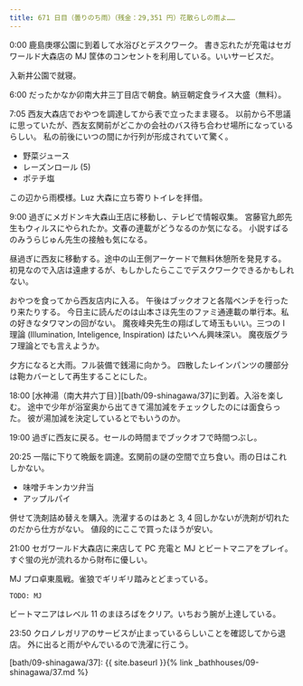 ```yaml
---
title: 671 日目（曇りのち雨）（残金：29,351 円）花散らしの雨よ……
---
```


0:00 鹿島庚塚公園に到着して水浴びとデスクワーク。
書き忘れたが充電はセガワールド大森店の MJ 筐体のコンセントを利用している。いいサービスだ。

入新井公園で就寝。

6:00 だったかなか卯南大井三丁目店で朝食。納豆朝定食ライス大盛（無料）。

7:05 西友大森店でおやつを調達してから表で立ったまま寝る。
以前から不思議に思っていたが、西友玄関前がどこかの会社のバス待ち合わせ場所になっているらしい。
私の前後にいつの間にか行列が形成されていて驚く。

* 野菜ジュース
* レーズンロール (5)
* ポテチ塩

この辺から雨模様。Luz 大森に立ち寄りトイレを拝借。

9:00 過ぎにメガドンキ大森山王店に移動し、テレビで情報収集。
宮藤官九郎先生もウィルスにやられたか。文春の連載がどうなるのか気になる。
小説すばるのみうらじゅん先生の接触も気になる。

昼過ぎに西友に移動する。途中の山王側アーケードで無料休憩所を発見する。
初見なので入店は遠慮するが、もしかしたらここでデスクワークできるかもしれない。

おやつを食ってから西友店内に入る。
午後はブックオフと各階ベンチを行ったり来たりする。
今日主に読んだのは山本さほ先生のファミ通連載の単行本。私の好きなタワマンの回がない。
魔夜峰央先生の翔ばして埼玉もいい。三つの I 理論 (Illumination, Inteligence, Inspiration) はたいへん興味深い。
魔夜版グラフ理論とでも言えようか。

夕方になると大雨。フル装備で銭湯に向かう。
四散したレインパンツの腰部分は鞄カバーとして再生することにした。

18:00 [水神湯（南大井六丁目）][bath/09-shinagawa/37]に到着。入浴を楽しむ。
途中で少年が浴室奥から出てきて湯加減をチェックしたのには面食らった。
彼が湯加減を決定しているとでもいうのか。

19:00 過ぎに西友に戻る。セールの時間までブックオフで時間つぶし。

20:25 一階に下りて晩飯を調達。玄関前の謎の空間で立ち食い。雨の日はこれしかない。

* 味噌チキンカツ弁当
* アップルパイ

併せて洗剤詰め替えを購入。洗濯するのはあと 3, 4 回しかないが洗剤が切れたのだから仕方がない。
値段的にここで買ったほうが安い。

21:00 セガワールド大森店に来店して PC 充電と MJ とビートマニアをプレイ。
すぐ蛍の光が流れるから財布に優しい。

MJ プロ卓東風戦。雀狼でギリギリ踏みとどまっている。

```text
TODO: MJ
```

ビートマニアはレベル 11 のまほろばをクリア。いちおう腕が上達している。

23:50 クロノレガリアのサービスが止まっているらしいことを確認してから退店。
外に出ると雨がやんでいるので洗濯に行こう。

[bath/09-shinagawa/37]: {{ site.baseurl }}{% link _bathhouses/09-shinagawa/37.md %}
